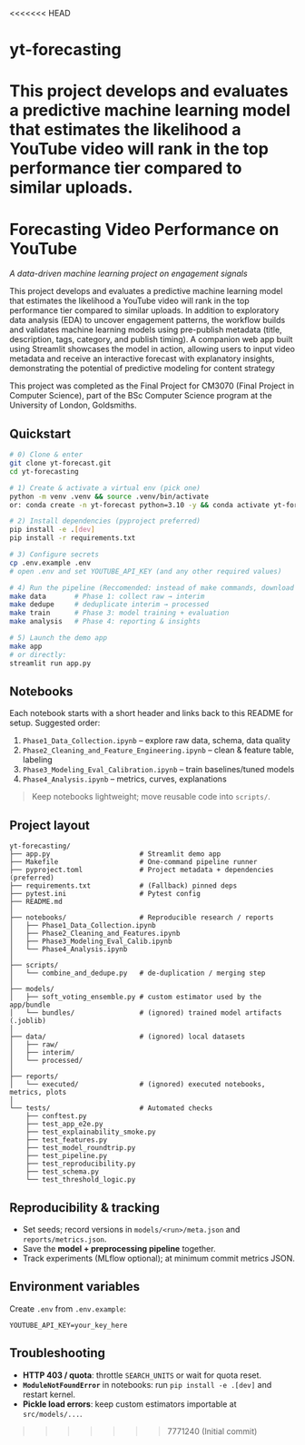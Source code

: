 <<<<<<< HEAD
# yt-forecasting
This project develops and evaluates a predictive machine learning model that estimates the likelihood a YouTube video will rank in the top performance tier compared to similar uploads.
=======
# Forecasting Video Performance on YouTube
*A data-driven machine learning project on engagement signals*

This project develops and evaluates a predictive machine learning model that estimates the likelihood a YouTube video will rank in the top performance tier compared to similar uploads. In addition to exploratory data analysis (EDA) to uncover engagement patterns, the workflow builds and validates machine learning models using pre-publish metadata (title, description, tags, category, and publish timing). A companion web app built using Streamlit showcases the model in action, allowing users to input video metadata and receive an interactive forecast with explanatory insights, demonstrating the potential of predictive modeling for content strategy

This project was completed as the Final Project for CM3070 (Final Project in Computer Science), part of the BSc Computer Science program at the University of London, Goldsmiths.

## Quickstart

```bash
# 0) Clone & enter
git clone yt-forecast.git
cd yt-forecasting

# 1) Create & activate a virtual env (pick one)
python -m venv .venv && source .venv/bin/activate
or: conda create -n yt-forecast python=3.10 -y && conda activate yt-forecast

# 2) Install dependencies (pyproject preferred)
pip install -e .[dev]
pip install -r requirements.txt

# 3) Configure secrets
cp .env.example .env
# open .env and set YOUTUBE_API_KEY (and any other required values)

# 4) Run the pipeline (Reccomended: instead of make commands, download repo and run the notebooks interactively for yourself to see how it works!)
make data       # Phase 1: collect raw → interim
make dedupe     # deduplicate interim → processed
make train      # Phase 3: model training + evaluation
make analysis   # Phase 4: reporting & insights

# 5) Launch the demo app
make app
# or directly:
streamlit run app.py

```

## Notebooks

Each notebook starts with a short header and links back to this README for setup. Suggested order:

1. `Phase1_Data_Collection.ipynb` – explore raw data, schema, data quality
2. `Phase2_Cleaning_and_Feature_Engineering.ipynb` – clean & feature table, labeling
3. `Phase3_Modeling_Eval_Calibration.ipynb` – train baselines/tuned models
4. `Phase4_Analysis.ipynb` – metrics, curves, explanations

> Keep notebooks lightweight; move reusable code into `scripts/`.

## Project layout

```
yt-forecasting/
├── app.py                      # Streamlit demo app
├── Makefile                    # One-command pipeline runner
├── pyproject.toml              # Project metadata + dependencies (preferred)
├── requirements.txt            # (Fallback) pinned deps
├── pytest.ini                  # Pytest config
├── README.md
│
├── notebooks/                  # Reproducible research / reports
│   ├── Phase1_Data_Collection.ipynb
│   ├── Phase2_Cleaning_and_Features.ipynb
│   ├── Phase3_Modeling_Eval_Calib.ipynb
│   └── Phase4_Analysis.ipynb
│
├── scripts/                    
│   └── combine_and_dedupe.py   # de-duplication / merging step
│
├── models/
│   ├── soft_voting_ensemble.py # custom estimator used by the app/bundle
│   └── bundles/                # (ignored) trained model artifacts (.joblib)
│
├── data/                       # (ignored) local datasets
│   ├── raw/
│   ├── interim/
│   └── processed/
│
├── reports/
│   └── executed/               # (ignored) executed notebooks, metrics, plots
│
└── tests/                      # Automated checks
    ├── conftest.py
    ├── test_app_e2e.py
    ├── test_explainability_smoke.py
    ├── test_features.py
    ├── test_model_roundtrip.py
    ├── test_pipeline.py
    ├── test_reproducibility.py
    ├── test_schema.py
    └── test_threshold_logic.py

```
## Reproducibility & tracking
- Set seeds; record versions in `models/<run>/meta.json` and `reports/metrics.json`.
- Save the **model + preprocessing pipeline** together.
- Track experiments (MLflow optional); at minimum commit metrics JSON.

## Environment variables

Create `.env` from `.env.example`:

```env
YOUTUBE_API_KEY=your_key_here
```

## Troubleshooting

- **HTTP 403 / quota**: throttle `SEARCH_UNITS` or wait for quota reset.
- **`ModuleNotFoundError`** in notebooks: run `pip install -e .[dev]` and restart kernel.
- **Pickle load errors**: keep custom estimators importable at `src/models/...`.
>>>>>>> 7771240 (Initial commit)
